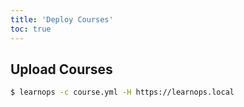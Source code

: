 ```yaml
---
title: 'Deploy Courses'
toc: true
---
```

## Upload Courses

```bash
$ learnops -c course.yml -H https://learnops.local
```
